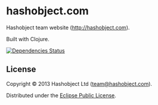 # hashobject.com

Hashobject team website (http://hashobject.com).

Built with Clojure.

[![Dependencies Status](http://jarkeeper.com/hashobject/hashobject.com/status.png)](http://jarkeeper.com/hashobject/hashobject.com)

## License

Copyright © 2013 Hashobject Ltd (team@hashobject.com).

Distributed under the [Eclipse Public License](http://opensource.org/licenses/eclipse-1.0).
